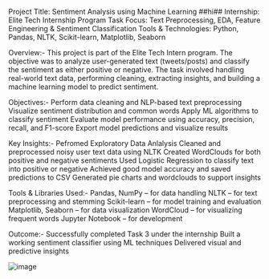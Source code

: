 Project Title: Sentiment Analysis using Machine Learning ##hi##
Internship: Elite Tech Internship Program
Task Focus: Text Preprocessing, EDA, Feature Engineering & Sentiment Classification
Tools & Technologies: Python, Pandas, NLTK, Scikit-learn, Matplotlib, Seaborn

Overview:-
This project is part of the Elite Tech Intern program. The objective was to analyze user-generated text (tweets/posts) and classify the sentiment as either positive or negative. The task involved handling real-world text data, performing cleaning, extracting insights, and building a machine learning model to predict sentiment.

Objectives:-
Perform data cleaning and NLP-based text preprocessing
Visualize sentiment distribution and common words
Apply ML algorithms to classify sentiment
Evaluate model performance using accuracy, precision, recall, and F1-score
Export model predictions and visualize results

Key Insights:-
Pefromed Exploratory Data Anlalysis
Cleaned and preprocessed noisy user text data using NLTK
Created WordClouds for both positive and negative sentiments
Used Logistic Regression to classify text into positive or negative
Achieved good model accuracy and saved predictions to CSV
Generated pie charts and wordclouds to support insights

Tools & Libraries Used:-
Pandas, NumPy – for data handling
NLTK – for text preprocessing and stemming
Scikit-learn – for model training and evaluation
Matplotlib, Seaborn – for data visualization
WordCloud – for visualizing frequent words
Jupyter Notebook – for development

Outcome:-
Successfully completed Task 3 under the internship
Built a working sentiment classifier using ML techniques
Delivered visual and predictive insights

![image](https://github.com/user-attachments/assets/ff4e5cf4-3d7b-4472-b156-729a8357d6ad)

